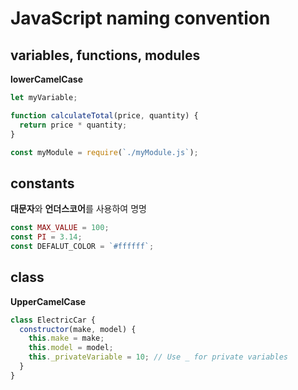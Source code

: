 # JavaScript naming convention

## variables, functions, modules

**lowerCamelCase**

```javascript
let myVariable;

function calculateTotal(price, quantity) {
  return price * quantity;
}

const myModule = require(`./myModule.js`);
```

## constants

**대문자**와 **언더스코어**를 사용하여 명명

```javascript
const MAX_VALUE = 100;
const PI = 3.14;
const DEFALUT_COLOR = `#ffffff`;
```

## class

**UpperCamelCase**

```javascript
class ElectricCar {
  constructor(make, model) {
    this.make = make;
    this.model = model;
    this._privateVariable = 10; // Use _ for private variables
  }
}
```
